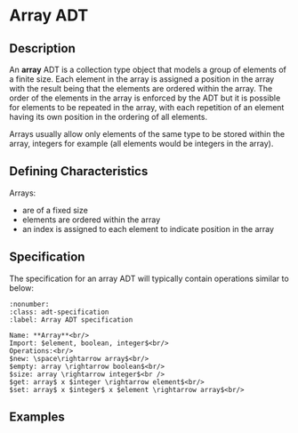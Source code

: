 # Array ADT

## Description
An **array** ADT is a collection type object that models a group of elements of a finite size. Each element in the array is assigned a position in the array with the result being that the elements are ordered within the array. The order of the elements in the array is enforced by the ADT but it is possible for elements to be repeated in the array, with each repetition of an element having its own position in the ordering of all elements.

Arrays usually allow only elements of the same type to be stored within the array, integers for example (all elements would be integers in the array).

## Defining Characteristics
Arrays:
- are of a fixed size
- elements are ordered within the array
- an index is assigned to each element to indicate position in the array


## Specification

The specification for an array ADT will typically contain operations similar to below:

```{prf:definition}
:nonumber:
:class: adt-specification
:label: Array ADT specification

Name: **Array**<br/>
Import: $element, boolean, integer$<br/>
Operations:<br/>
$new: \space\rightarrow array$<br/>
$empty: array \rightarrow boolean$<br/>
$size: array \rightarrow integer$<br />
$get: array$ x $integer \rightarrow element$<br/>
$set: array$ x $integer$ x $element \rightarrow array$<br/>

```



## Examples